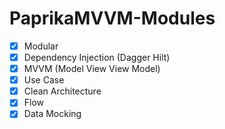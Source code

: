 # PaprikaMVVM-Modules


- [x] Modular
- [x] Dependency Injection (Dagger Hilt)
- [x] MVVM (Model View View Model)
- [x] Use Case
- [x] Clean Architecture
- [x] Flow 
- [x] Data Mocking 
